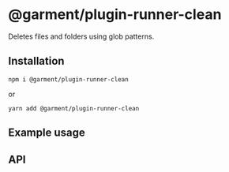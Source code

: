 # @garment/plugin-runner-clean

<!-- description src/index.ts firstInterface -->
Deletes files and folders using glob patterns.


## Installation

<!-- installation -->
`npm i @garment/plugin-runner-clean`

or

`yarn add @garment/plugin-runner-clean`

## Example usage

<!-- example src/index.ts firstInterface -->
## API

<!-- api src/index.ts firstInterface  -->
